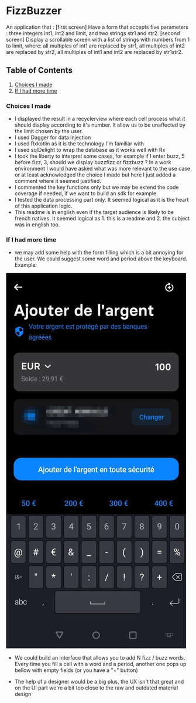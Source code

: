 # FizzBuzzer
An application that :
[first screen] Have a form that accepts five parameters : three integers int1, int2 and limit, and two strings str1 and str2.
[second screen] Display a scrollable screen with a list of strings with numbers from 1 to limit, where: all multiples of int1 are replaced by
str1, all multiples of int2 are replaced by str2, all multiples of int1 and int2 are replaced by str1str2.

## Table of Contents
1. [Choices I made](#choices-i-made)
2. [If I had more time](#if-i-had-more-time)




### Choices I made
* I displayed the result in a recyclerview where each cell process what it should display according to it's number. It allow us to be unaffected by the limit chosen by the user.
* I used Dagger for data injection
* I used Rxkotlin as it is the technology I'm familiar with
* I used sqlDelight to wrap the database as it works well with Rx
* I took the liberty to interpret some cases, for example if I enter buzz, 5 before fizz, 3, should we display buzzfizz or fizzbuzz ? In a work environment I would have asked what was more relevant to the use case or at least acknowledged the choice I made but here I just added a comment where it seemed justified.
* I commented the key functions only but we may be extend the code coverage if needed, if we want to build an sdk for example.
* I tested the data processing part only. It seemed logical as it is the heart of this application logic.
* This readme is in english even if the target audience is likely to be french natives. It seemed logical as 1. this is a readme and 2. the subject was in english too.


### If I had more time
* we may add some help with the form filling which is a bit annoying for the user.
We could suggest some word and period above the keyboard.
Example:

![example of filling suggestion](/readmeimages/example_suggestion.jpg)

* We could build an interface that allows you to add N fizz / buzz words.
Every time you fill a cell with a word and a period, another one pops up bellow with empty fields (or you have a "+" button)

* The help of a designer would be a big plus, the UX isn't that great and on the UI part we're a bit too close to the raw and outdated material design
